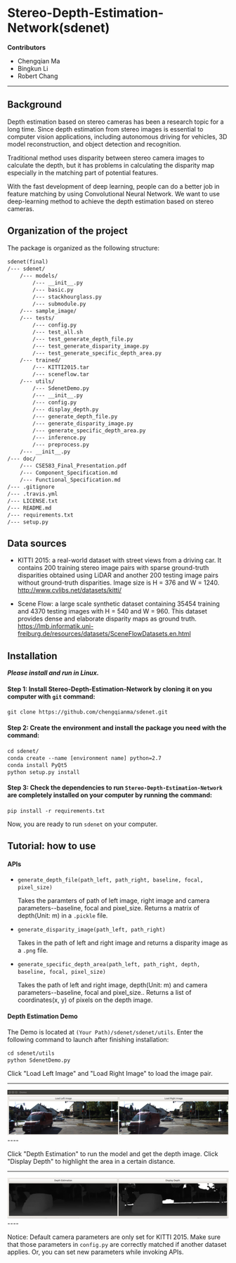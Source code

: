 # Stereo-Depth-Estimation-Network(sdenet)

**Contributors**
- Chengqian Ma
- Bingkun Li
- Robert Chang
----------------------------------


## Background

Depth estimation based on stereo cameras has been a research topic for a long time. Since depth estimation from stereo images is essential to computer vision applications, including autonomous driving for vehicles, 3D model reconstruction, and object detection and recognition.

Traditional method uses disparity between stereo camera images to calculate the depth, but it has problems in calculating the disparity map especially in the matching part of potential features.

With the fast development of deep learning, people can do a better job in feature matching by using Convolutional Neural Network. We want to use deep-learning method to achieve the depth estimation based on stereo cameras.


## Organization of the project

The package is organized as the following structure:

    sdenet(final)
    /--- sdenet/
        /--- models/
            /--- __init__.py
            /--- basic.py
            /--- stackhourglass.py
            /--- submodule.py
        /--- sample_image/
        /--- tests/
            /--- config.py
            /--- test_all.sh
            /--- test_generate_depth_file.py
            /--- test_generate_disparity_image.py
            /--- test_generate_specific_depth_area.py
        /--- trained/
            /--- KITTI2015.tar
            /--- sceneflow.tar
        /--- utils/
            /--- SdenetDemo.py            
            /--- __init__.py
            /--- config.py
            /--- display_depth.py
            /--- generate_depth_file.py
            /--- generate_disparity_image.py
            /--- generate_specific_depth_area.py
            /--- inference.py
            /--- preprocess.py
        /--- __init__.py
    /--- doc/
        /--- CSE583_Final_Presentation.pdf
        /--- Component_Specification.md
        /--- Functional_Specification.md
    /--- .gitignore
    /--- .travis.yml
    /--- LICENSE.txt
    /--- README.md
    /--- requirements.txt
    /--- setup.py


## Data sources

- KITTI 2015: a real-world dataset with street views from a driving car. It contains 200 training stereo image pairs with sparse ground-truth disparities obtained using LiDAR and another 200 testing image pairs without ground-truth disparities. Image size is H = 376 and W = 1240.
http://www.cvlibs.net/datasets/kitti/

- Scene Flow: a large scale synthetic dataset containing 35454 training and 4370 testing images with H = 540 and W = 960. This dataset provides dense and elaborate disparity maps as ground truth.
https://lmb.informatik.uni-freiburg.de/resources/datasets/SceneFlowDatasets.en.html


## Installation
***Please install and run in Linux.***

#### Step 1: Install Stereo-Depth-Estimation-Network by cloning it on you computer with `git` command:

```
git clone https://github.com/chengqianma/sdenet.git
```

#### Step 2: Create the environment and install the package you need with the command:

```
cd sdenet/
conda create --name [environment name] python=2.7
conda install PyQt5
python setup.py install
```

#### Step 3: Check the dependencies to run `Stereo-Depth-Estimation-Network` are completely installed on your computer by running the command:

```
pip install -r requirements.txt
```

Now, you are ready to run `sdenet` on  your computer. 


## Tutorial: how to use

#### APIs
- `generate_depth_file(path_left, path_right, baseline, focal, pixel_size)`
    
    Takes the paramters of path of left image, right image and camera parameters--baseline, focal and pixel_size. Returns a matrix of depth(Unit: m) in a `.pickle` file.
    
- `generate_disparity_image(path_left, path_right)` 
    
    Takes in the path of left and right image and returns a disparity image as a `.png` file. 

- `generate_specific_depth_area(path_left, path_right, depth, baseline, focal, pixel_size)`
    
    Takes the path of left and right image, depth(Unit: m) and camera parameters--baseline, focal and pixel_size.. Returns a list of coordinates(x, y) of pixels on the depth image. 

#### Depth Estimation Demo
The Demo is located at `(Your Path)/sdenet/sdenet/utils`. Enter the following command to launch after finishing installation:

```
cd sdenet/utils
python SdenetDemo.py
```

Click "Load Left Image" and "Load Right Image" to load the image pair. 

----
<img src="doc/input_image.jpg">
----

Click "Depth Estimation" to run the model and get the depth image. Click "Display Depth" to highlight the area in a certain distance.

----
<img src="doc/estimation.jpg">
----

Notice: Default camera parameters are only set for KITTI 2015. Make sure that those parameters in `config.py` are correctly matched if another dataset applies. Or, you can set new parameters while invoking APIs. 
